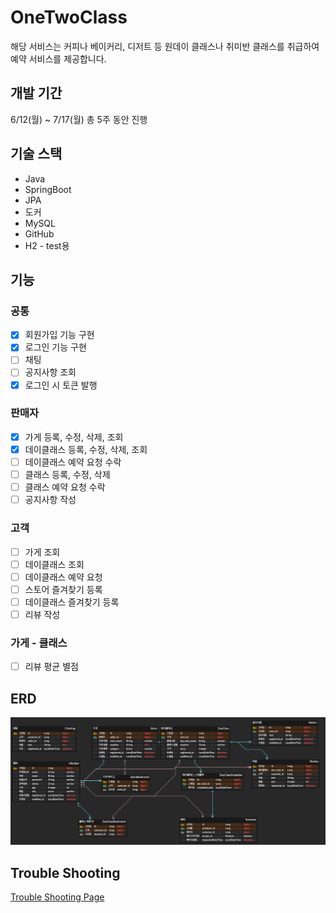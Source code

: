 
# OneTwoClass
해당 서비스는 커피나 베이커리, 디저트 등 원데이 클래스나 취미반 클래스를 취급하여 예약 서비스를 제공합니다.

## 개발 기간

6/12(월) ~ 7/17(월) 총 5주 동안 진행

## 기술 스택

- Java
- SpringBoot
- JPA
- 도커
- MySQL
- GitHub
- H2 - test용

## 기능

### 공통
- [x] 회원가입 기능 구현
- [x] 로그인 기능 구현
- [ ] 채팅
- [ ] 공지사항 조회
- [x] 로그인 시 토큰 발행

### 판매자
- [x] 가게 등록, 수정, 삭제, 조회
- [x] 데이클래스 등록, 수정, 삭제, 조회
- [ ] 데이클래스 예약 요청 수락
- [ ] 클래스 등록, 수정, 삭제
- [ ] 클래스 예약 요청 수락
- [ ] 공지사항 작성

### 고객
- [ ] 가게 조회
- [ ] 데이클래스 조회
- [ ] 데이클래스 예약 요청
- [ ] 스토어 즐겨찾기 등록
- [ ] 데이클래스 즐겨찾기 등록
- [ ] 리뷰 작성

### 가게 - 클래스
- [ ] 리뷰 평균 별점

## ERD
![img_1.png](img_1.png)

## Trouble Shooting
[Trouble Shooting Page][link]

[link]: https://github.com/Nokchamat/oneTwoClass/blob/main/TROUBLE_SHOOTING.md

